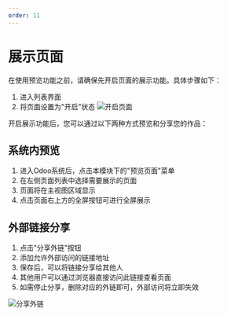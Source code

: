 ```yaml
---
order: 11
---
```

# 展示页面

在使用预览功能之前，请确保先开启页面的展示功能。具体步骤如下：

1. 进入列表界面
2. 将页面设置为"开启"状态
![开启页面](/assets/usage/enabled_switch.png)

开启展示功能后，您可以通过以下两种方式预览和分享您的作品：

## 系统内预览

1. 进入Odoo系统后，点击本模块下的"预览页面"菜单
2. 在左侧页面列表中选择需要展示的页面
3. 页面将在主视图区域显示
4. 点击页面右上方的全屏按钮可进行全屏展示

## 外部链接分享

1. 点击"分享外链"按钮
2. 添加允许外部访问的链接地址
3. 保存后，可以将链接分享给其他人
4. 其他用户可以通过浏览器直接访问此链接查看页面
5. 如需停止分享，删除对应的外链即可，外部访问将立即失效

![分享外链](/assets/usage/share-link.jpg)